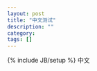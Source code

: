 ```yaml
---
layout: post
title: "中文测试"
description: ""
category: 
tags: []
---
```

{% include JB/setup %}
中文